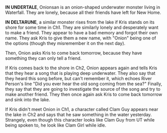 **IN UNDERTALE**, Onionsan is an onion-shaped underwater monster living in Waterfall. They are lonely, because all their friends have left for New Home.

**IN DELTARUNE**, a similar monster rises from the lake if <a onclick="loadFile('Kris.md')">Kris</a> stands on its shore for some time in Ch1. They are similarly lonely and desperately want to make a friend. They appear to have a bad memory and forgot their own name. They ask Kris to give them a new name, with "Onion" being one of the options (though they misremember it on the next day).

Then, Onion asks Kris to come back tomorrow, because they have something they can only tell a friend.

If Kris comes back to the shore in Ch2, Onion appears again and tells Kris that they hear a song that is playing <a onclick="loadFile('Depths.md')">deep underwater</a>. They also say that they heard this song before, but can't remember it, which echoes <a onclick="loadFile('River Person.md')">River Person's</a> line "Did you ever hear the old song coming from the sea?" Finally, they say that they are going to investigate the source of the song and try to make another friend. They then once again ask Kris to come back tomorrow and sink into the lake.

If Kris didn't meet Onion in Ch1, a character called Clam Guy appears near the lake in Ch2 and says that he saw something in the water yesterday. Strangely, even though this character looks like Clam Guy from UT while being spoken to, he look like <a onclick="loadFile('Clam Girl.md')">Clam Girl</a> while idle.